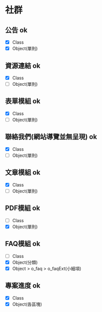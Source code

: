 # 社群

## 公告 ok
- [x] Class
- [x] Object(單則)

## 資源連結 ok
- [x] Class
- [ ] Object(單則)

## 表單模組 ok
- [x] Class
- [ ] Object(單則)

## 聯絡我們(網站導覽並無呈現) ok
- [x] Class
- [ ] Object(單則)

## 文章模組 ok
- [x] Class
- [ ] Object(單則)

## PDF模組 ok
- [ ] Class
- [x] Object(單則)

## FAQ模組 ok
- [ ] Class
- [x] Object(分類)
- [x] Object > o_faq > o_faqExt(小細項)

## 專案進度 ok
- [x] Class
- [x] Object(各區塊)